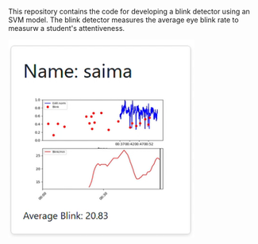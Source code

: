 This repository contains the code for developing a blink detector using an SVM model. The blink detector measures the average eye blink rate to measurw a student's attentiveness.

<img src="https://github.com/Saimatonni/Eye_Blink_Detection/blob/master/frontend/blink_detect.png" height="400" />
